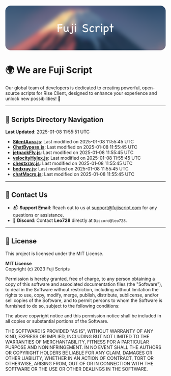 ![Banner](.github/b.webp)

# 🌍 **We are Fuji Script**

Our global team of developers is dedicated to creating powerful, open-source scripts for Rise Client, designed to enhance your experience and unlock new possibilities! 🌟

---
<!-- SCRIPTS_NAVIGATION_START -->
## 📂 **Scripts Directory Navigation**

**Last Updated**: 2025-01-08 11:55:51 UTC

- **[SilentAura.js](scripts/SilentAura.js)**: Last modified on 2025-01-08 11:55:45 UTC
- **[ChatBypass.js](scripts/ChatBypass.js)**: Last modified on 2025-01-08 11:55:45 UTC
- **[jetpackFly.js](scripts/jetpackFly.js)**: Last modified on 2025-01-08 11:55:45 UTC
- **[velocityHylex.js](scripts/velocityHylex.js)**: Last modified on 2025-01-08 11:55:45 UTC
- **[chestxray.js](scripts/chestxray.js)**: Last modified on 2025-01-08 11:55:45 UTC
- **[bedxray.js](scripts/bedxray.js)**: Last modified on 2025-01-08 11:55:45 UTC
- **[chatMacro.js](scripts/chatMacro.js)**: Last modified on 2025-01-08 11:55:45 UTC

<!-- SCRIPTS_NAVIGATION_END -->

---

## 💬 **Contact Us**  
- 📬 **Support Email**: Reach out to us at [support@fujiscript.com](mailto:support@fujiscript.com) for any questions or assistance.  
- 💬 **Discord**: Contact **Leo728** directly at `Discord@leo728`.

---

## 📜 **License**

This project is licensed under the MIT License.  

**MIT License**  
Copyright (c) 2023 Fuji Scripts  

Permission is hereby granted, free of charge, to any person obtaining a copy of this software and associated documentation files (the "Software"), to deal in the Software without restriction, including without limitation the rights to use, copy, modify, merge, publish, distribute, sublicense, and/or sell copies of the Software, and to permit persons to whom the Software is furnished to do so, subject to the following conditions:  

The above copyright notice and this permission notice shall be included in all copies or substantial portions of the Software.  

THE SOFTWARE IS PROVIDED "AS IS", WITHOUT WARRANTY OF ANY KIND, EXPRESS OR IMPLIED, INCLUDING BUT NOT LIMITED TO THE WARRANTIES OF MERCHANTABILITY, FITNESS FOR A PARTICULAR PURPOSE AND NONINFRINGEMENT. IN NO EVENT SHALL THE AUTHORS OR COPYRIGHT HOLDERS BE LIABLE FOR ANY CLAIM, DAMAGES OR OTHER LIABILITY, WHETHER IN AN ACTION OF CONTRACT, TORT OR OTHERWISE, ARISING FROM, OUT OF OR IN CONNECTION WITH THE SOFTWARE OR THE USE OR OTHER DEALINGS IN THE SOFTWARE.  
